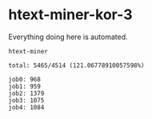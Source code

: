 # htext-miner-kor-3

Everything doing here is automated.

```
htext-miner

total: 5465/4514 (121.06778910057598%)

job0: 968
job1: 959
job2: 1379
job3: 1075
job4: 1084
```